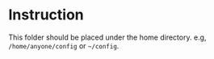 # Instruction

This folder should be placed under the home directory. e.g, `/home/anyone/config` or `~/config`.
